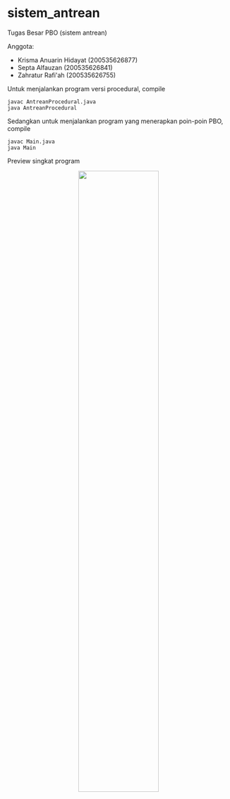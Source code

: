 # sistem_antrean
Tugas Besar PBO (sistem antrean)

Anggota: 
- Krisma Anuarin Hidayat (200535626877)
- Septa Alfauzan (200535626841)
- Zahratur Rafi'ah (200535626755)

Untuk menjalankan program versi procedural, compile 
```
javac AntreanProcedural.java
java AntreanProcedural

```

Sedangkan untuk menjalankan program yang menerapkan poin-poin PBO, compile 

```
javac Main.java
java Main

```

Preview singkat program

[<center><img src="https://media.giphy.com/media/3NTV7iIE5UEgFdzw7n/giphy.gif" width="60%"/><center>](https://media.giphy.com/media/3NTV7iIE5UEgFdzw7n/giphy.gif)